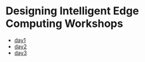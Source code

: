 # Designing Intelligent Edge Computing Workshops

- [day1](day1/README.md)
- [day2](day2/README.md)
- [day3](day2/Anomaly_detection_VAE.ipynb)
